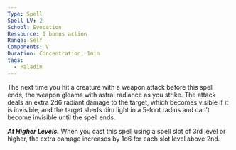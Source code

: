 ```yaml
---
Type: Spell
Spell LV: 2
School: Evocation
Ressource: 1 bonus action
Range: Self
Components: V
Duration: Concentration, 1min
tags:
  - Paladin
---
```

The next time you hit a creature with a weapon attack before this spell ends, the weapon gleams with astral radiance as you strike. The attack deals an extra 2d6 radiant damage to the target, which becomes visible if it is invisible, and the target sheds dim light in a 5-foot radius and can’t become invisible until the spell ends.

**_At Higher Levels._** When you cast this spell using a spell slot of 3rd level or higher, the extra damage increases by 1d6 for each slot level above 2nd.
